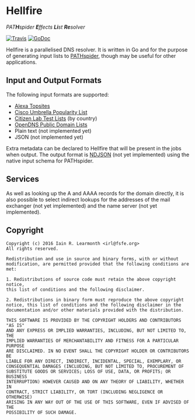Hellfire
========

_PAT**H**spider **E**ffects **Li**st **Re**solver_

[![Travis](https://img.shields.io/travis/irl/hellfire.svg)](https://travis-ci.org/irl/hellfire)
[![GoDoc](https://godoc.org/github.com/irl/hellfire?status.svg)](https://godoc.org/github.com/irl/hellfire)

Hellfire is a parallelised DNS resolver. It is written in Go and for the
purpose of generating input lists to [PATHspider](https://pathspider.net/),
though may be useful for other applications.

Input and Output Formats
------------------------

The following input formats are supported:

 * [Alexa Topsites](http://www.alexa.com/topsites)
 * [Cisco Umbrella Popularity
   List](http://s3-us-west-1.amazonaws.com/umbrella-static/index.html)
 * [Citizen Lab Test
   Lists](https://github.com/citizenlab/test-lists/tree/master/lists) (by
   country)
 * [OpenDNS Public Domain Lists](https://github.com/opendns/public-domain-lists)
 * Plain text (not implemented yet)
 * JSON (not implemented yet)

Extra metadata can be declared to Hellfire that will be present in the jobs
when output. The output format is [NDJSON](http://specs.okfnlabs.org/ndjson/)
(not yet implemented) using the native input schema for PATHspider.

Services
--------

As well as looking up the A and AAAA records for the domain directly, it is
also possible to select indirect lookups for the addresses of the mail
exchanger (not yet implemented) and the name server (not yet implemented).

Copyright
---------

    Copyright (c) 2016 Iain R. Learmonth <irl@fsfe.org>
    All rights reserved.
    
    Redistribution and use in source and binary forms, with or without
    modification, are permitted provided that the following conditions are met:
    
    1. Redistributions of source code must retain the above copyright notice,
    this list of conditions and the following disclaimer.
    
    2. Redistributions in binary form must reproduce the above copyright
    notice, this list of conditions and the following disclaimer in the
    documentation and/or other materials provided with the distribution.
    
    THIS SOFTWARE IS PROVIDED BY THE COPYRIGHT HOLDERS AND CONTRIBUTORS "AS IS"
    AND ANY EXPRESS OR IMPLIED WARRANTIES, INCLUDING, BUT NOT LIMITED TO, THE
    IMPLIED WARRANTIES OF MERCHANTABILITY AND FITNESS FOR A PARTICULAR PURPOSE
    ARE DISCLAIMED. IN NO EVENT SHALL THE COPYRIGHT HOLDER OR CONTRIBUTORS BE
    LIABLE FOR ANY DIRECT, INDIRECT, INCIDENTAL, SPECIAL, EXEMPLARY, OR
    CONSEQUENTIAL DAMAGES (INCLUDING, BUT NOT LIMITED TO, PROCUREMENT OF
    SUBSTITUTE GOODS OR SERVICES; LOSS OF USE, DATA, OR PROFITS; OR BUSINESS
    INTERRUPTION) HOWEVER CAUSED AND ON ANY THEORY OF LIABILITY, WHETHER IN
    CONTRACT, STRICT LIABILITY, OR TORT (INCLUDING NEGLIGENCE OR OTHERWISE)
    ARISING IN ANY WAY OUT OF THE USE OF THIS SOFTWARE, EVEN IF ADVISED OF THE
    POSSIBILITY OF SUCH DAMAGE.
